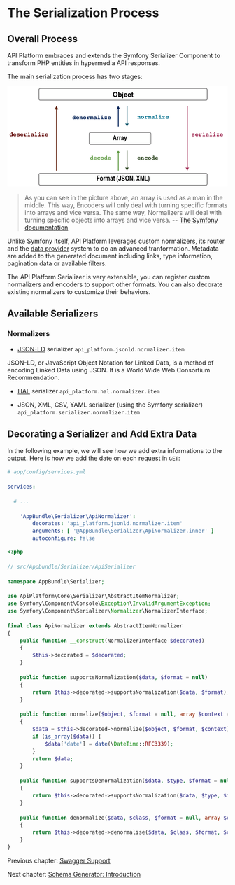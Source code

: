 # The Serialization Process

## Overall Process

API Platform embraces and extends the Symfony Serializer Component to transform PHP entities in hypermedia API responses.

The main serialization process has two stages:

![Serializer workflow](images/SerializerWorkflow.png)

> As you can see in the picture above, an array is used as a man in the middle. This way, Encoders will only deal with turning specific formats into arrays and vice versa. The same way, Normalizers will deal with turning specific objects into arrays and vice versa. 
-- [The Symfony documentation](https://symfony.com/doc/current/components/serializer.html)

Unlike Symfony itself, API Platform leverages custom normalizers, its router and the [data provider](data-providers.md) system to do an advanced tranformation. Metadata are added to the generated document including links, type information, pagination data or available filters.

The API Platform Serializer is very extensible, you can register custom normalizers and encoders to support other formats. You can also decorate existing normalizers to customize their behaviors.

## Available Serializers

### Normalizers

* [JSON-LD](https://json-ld.org) serializer
`api_platform.jsonld.normalizer.item`

JSON-LD, or JavaScript Object Notation for Linked Data, is a method of encoding Linked Data using JSON. It is a World Wide Web Consortium Recommendation.

* [HAL](https://en.wikipedia.org/wiki/Hypertext_Application_Language) serializer
`api_platform.hal.normalizer.item`

* JSON, XML, CSV, YAML serializer (using the Symfony serializer)
`api_platform.serializer.normalizer.item`

## Decorating a Serializer and Add Extra Data
In the following example, we will see how we add extra informations to the output.
Here is how we add the date on each request in `GET`:

```yaml
# app/config/services.yml

services:

  # ...

    'AppBundle\Serializer\ApiNormalizer':
        decorates: 'api_platform.jsonld.normalizer.item'
        arguments: [ '@AppBundle\Serializer\ApiNormalizer.inner' ]
        autoconfigure: false
```

```php
<?php

// src/Appbundle/Serializer/ApiSerializer

namespace AppBundle\Serializer;

use ApiPlatform\Core\Serializer\AbstractItemNormalizer;
use Symfony\Component\Console\Exception\InvalidArgumentException;
use Symfony\Component\Serializer\Normalizer\NormalizerInterface;

final class ApiNormalizer extends AbstractItemNormalizer
{
    public function __construct(NormalizerInterface $decorated)
    {
        $this->decorated = $decorated;
    }
    
    public function supportsNormalization($data, $format = null)
    {
        return $this->decorated->supportsNormalization($data, $format);
    }
    
    public function normalize($object, $format = null, array $context = [])
    {
        $data = $this->decorated->normalize($object, $format, $context);
        if (is_array($data)) {
            $data['date'] = date(\DateTime::RFC3339);
        }
        return $data;
    }
    
    public function supportsDenormalization($data, $type, $format = null)
    {
        return $this->decorated->supportsNormalization($data, $type, $format);
    }
    
    public function denormalize($data, $class, $format = null, array $context = [])
    {
        return $this->decorated->denormalise($data, $class, $format, $context);
    }
}
```

Previous chapter: [Swagger Support](core/swagger.md)

Next chapter: [Schema Generator: Introduction](schema-generator/index.md)
